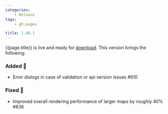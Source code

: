 ```yaml
---
categories:
    - Release
tags:
    - gh-pages

title: 1.46.1
---
```


{{page.title}} is live and ready for [download](https://github.com/MaibornWolff/codecharta/releases/tag/{{page.title}}). This version brings the following:

### Added 🚀

-   Error dialogs in case of validation or api version issues #610

### Fixed 🐞

-   Improved overall rendering performance of larger maps by roughly 40% #836
